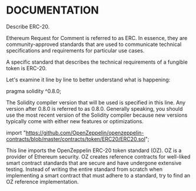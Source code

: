 # DOCUMENTATION

Describe ERC-20.

Ethereum Request for Comment is referred to as ERC. In essence, they are community-approved standards that are used to communicate technical specifications and requirements for particular use cases.

A specific standard that describes the technical requirements of a fungible token is ERC-20.

Let's examine it line by line to better understand what is happening:

pragma solidity ^0.8.0;

The Solidity compiler version that will be used is specified in this line. Any version after 0.8.0 is referred to as 0.8.0. Generally speaking, you should use the most recent version of the Solidity compiler because new versions typically come with either new features or optimizations.


import "https://github.com/OpenZeppelin/openzeppelin-contracts/blob/master/contracts/token/ERC20/ERC20.sol";

This line imports the OpenZeppelin ERC-20 token standard (OZ). OZ is a provider of Ethereum security. OZ creates reference contracts for well-liked smart contract standards that are secure and have undergone extensive testing. Instead of writing the entire standard from scratch when implementing a smart contract that must adhere to a standard, try to find an OZ reference implementation.





